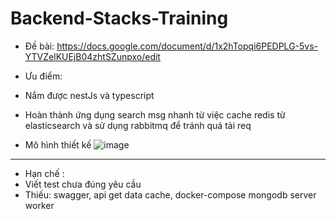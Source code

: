 # Backend-Stacks-Training
+ Đề bài: https://docs.google.com/document/d/1x2hTopqi6PEDPLG-5vs-YTVZelKUEjB04zhtSZunpxo/edit

+ Ưu điểm:

+ Nắm được nestJs và typescript
+ Hoàn thành ứng dụng search msg nhanh từ việc cache redis từ elasticsearch và sử dụng rabbitmq để tránh quá tải req
+ Mô hình thiết kế
![image](https://user-images.githubusercontent.com/94001149/225645378-d0ce715f-bafd-41cb-b2f8-ebea1c9ae2e7.png)

-------------------------------------------
+ Hạn chế : 
+ Viết test chưa đúng yêu cầu
+ Thiếu: swagger, api get data cache, docker-compose mongodb server worker

